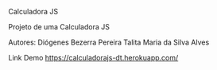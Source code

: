 Calculadora JS

Projeto de uma Calculadora JS

Autores:
Diógenes Bezerra Pereira
Talita Maria da Silva Alves

Link Demo https://calculadorajs-dt.herokuapp.com/